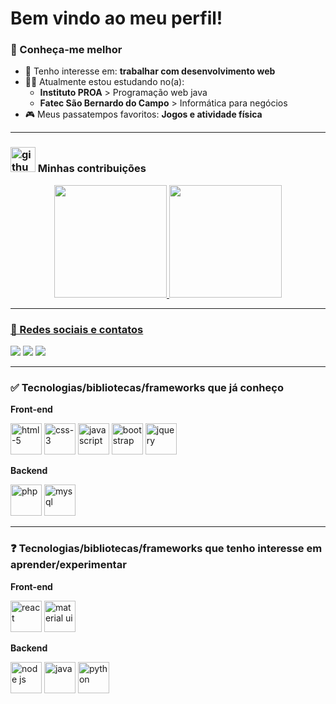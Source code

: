# Bem vindo ao meu perfil!

### 🤔 Conheça-me melhor
- 🌱 Tenho interesse em: **trabalhar com desenvolvimento web**
- 👨‍💻 Atualmente estou estudando no(a):
  - **Instituto PROA** > Programação web java
  - **Fatec São Bernardo do Campo** > Informática para negócios
- 🎮 Meus passatempos favoritos: **Jogos e atividade física**

---

### <img src="https://cdn.jsdelivr.net/gh/devicons/devicon/icons/github/github-original-wordmark.svg" width=40 alt="github-logo" /> Minhas contribuições

<div align="center">
  <a href="https://github.com/NatanBarbosa">
  <img height="180em" src="https://github-readme-stats.vercel.app/api?username=NatanBarbosa&show_icons=true&theme=darcula&include_all_commits=true&count_private=true"/>
  <img height="180em" src="https://github-readme-stats.vercel.app/api/top-langs/?username=NatanBarbosa&layout=compact&langs_count=7&theme=darcula"/>
</div>
  
---
  
### 💬 Redes sociais e contatos
<div>
   <a href="https://www.linkedin.com/in/natanrochabarbosa/" target="_blank"><img src="https://img.shields.io/badge/LinkedIn-0077B5?style=for-the-badge&logo=linkedin&logoColor=white" target="_blank"></a> <a href="https://www.instagram.com/natan_rocha_/" target="_blank"><img src="https://img.shields.io/badge/Instagram-E4405F?style=for-the-badge&logo=instagram&logoColor=white" target="_blank"></a> <a href="c.natanbarbosa@gmail.com" target="_blank"><img src="https://img.shields.io/badge/Gmail-D14836?style=for-the-badge&logo=gmail&logoColor=white" target="_blank"></a>
</div>
  
---
  
### ✅ Tecnologias/bibliotecas/frameworks que já conheço
**Front-end**  

<img src="https://cdn.jsdelivr.net/gh/devicons/devicon/icons/html5/html5-plain-wordmark.svg" alt="html-5" width=50/> <img src="https://cdn.jsdelivr.net/gh/devicons/devicon/icons/css3/css3-plain-wordmark.svg" alt="css-3" width=50/> <img src="https://cdn.jsdelivr.net/gh/devicons/devicon/icons/javascript/javascript-plain.svg" alt="javascript" width=50/> <img src="https://cdn.jsdelivr.net/gh/devicons/devicon/icons/bootstrap/bootstrap-plain-wordmark.svg" alt="bootstrap" width=50/> <img src="https://cdn.jsdelivr.net/gh/devicons/devicon/icons/jquery/jquery-plain-wordmark.svg" alt="jquery" width=50/>
  
**Backend**

<img src="https://cdn.jsdelivr.net/gh/devicons/devicon/icons/php/php-plain.svg" alt="php" width=50/> <img src="https://cdn.jsdelivr.net/gh/devicons/devicon/icons/mysql/mysql-plain-wordmark.svg" alt="mysql" width=50/>
  
---
  
### ❓ Tecnologias/bibliotecas/frameworks que tenho interesse em aprender/experimentar
**Front-end**  

<img src="https://cdn.jsdelivr.net/gh/devicons/devicon/icons/react/react-original-wordmark.svg" alt="react" width=50/> <img src="https://cdn.jsdelivr.net/gh/devicons/devicon/icons/materialui/materialui-plain.svg" alt="material ui" width=50/>
  
**Backend**

<img src="https://cdn.jsdelivr.net/gh/devicons/devicon/icons/nodejs/nodejs-plain-wordmark.svg" alt="node js" width=50/> <img src="https://cdn.jsdelivr.net/gh/devicons/devicon/icons/java/java-original-wordmark.svg" alt="java" width=50/> <img src="https://cdn.jsdelivr.net/gh/devicons/devicon/icons/python/python-original-wordmark.svg" alt="python" width=50/>
